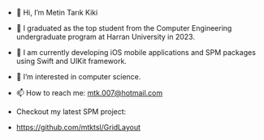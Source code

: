 - 👋 Hi, I’m Metin Tarık Kiki
- 🌱 I graduated as the top student from the Computer Engineering undergraduate program at Harran University in 2023.
- 🌱 I am currently developing iOS mobile applications and SPM packages using Swift and UIKit framework.
- 👀 I’m interested in computer science.
- 📫 How to reach me: mtk.007@hotmail.com

- Checkout my latest SPM project:
- https://github.com/mtktsl/GridLayout

<!---
mtktsl/mtktsl is a ✨ special ✨ repository because its `README.md` (this file) appears on your GitHub profile.
You can click the Preview link to take a look at your changes.
--->
